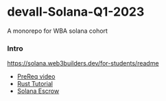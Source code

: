
# devall-Solana-Q1-2023
A monorepo for WBA solana cohort

### Intro
https://solana.web3builders.dev/for-students/readme

- [PreReq video](https://watch.screencastify.com/v/ILi5DGZIJJV4DgBJLkqm)
- [Rust Tutorial](https://www.youtube.com/watch?v=zF34dRivLOw)
- [Solana Escrow](https://paulx.dev/blog/2021/01/14/programming-on-solana-an-introduction/)
